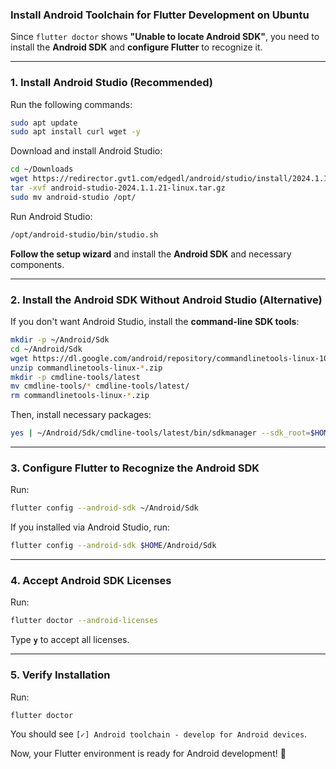 ### **Install Android Toolchain for Flutter Development on Ubuntu**  

Since `flutter doctor` shows **"Unable to locate Android SDK"**, you need to install the **Android SDK** and **configure Flutter** to recognize it.

---

### **1. Install Android Studio (Recommended)**
Run the following commands:  
```sh
sudo apt update
sudo apt install curl wget -y
```
Download and install Android Studio:  
```sh
cd ~/Downloads
wget https://redirector.gvt1.com/edgedl/android/studio/install/2024.1.1.21/android-studio-2024.1.1.21-linux.tar.gz
tar -xvf android-studio-2024.1.1.21-linux.tar.gz
sudo mv android-studio /opt/
```
Run Android Studio:
```sh
/opt/android-studio/bin/studio.sh
```
**Follow the setup wizard** and install the **Android SDK** and necessary components.

---

### **2. Install the Android SDK Without Android Studio (Alternative)**
If you don't want Android Studio, install the **command-line SDK tools**:
```sh
mkdir -p ~/Android/Sdk
cd ~/Android/Sdk
wget https://dl.google.com/android/repository/commandlinetools-linux-10406996_latest.zip
unzip commandlinetools-linux-*.zip
mkdir -p cmdline-tools/latest
mv cmdline-tools/* cmdline-tools/latest/
rm commandlinetools-linux-*.zip
```
Then, install necessary packages:
```sh
yes | ~/Android/Sdk/cmdline-tools/latest/bin/sdkmanager --sdk_root=$HOME/Android/Sdk "platform-tools" "platforms;android-34" "build-tools;34.0.0"
```

---

### **3. Configure Flutter to Recognize the Android SDK**
Run:
```sh
flutter config --android-sdk ~/Android/Sdk
```

If you installed via Android Studio, run:
```sh
flutter config --android-sdk $HOME/Android/Sdk
```

---

### **4. Accept Android SDK Licenses**
Run:
```sh
flutter doctor --android-licenses
```
Type **`y`** to accept all licenses.

---

### **5. Verify Installation**
Run:
```sh
flutter doctor
```
You should see `[✓] Android toolchain - develop for Android devices`.

Now, your Flutter environment is ready for Android development! 🚀
